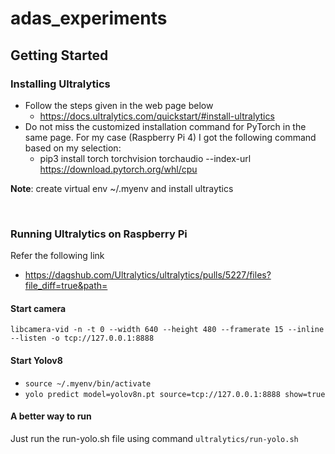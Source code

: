 # adas_experiments

## Getting Started
### Installing Ultralytics
 * Follow the steps given in the web page below
   * https://docs.ultralytics.com/quickstart/#install-ultralytics
 * Do not miss the customized installation command for PyTorch in the same page. For my case (Raspberry Pi 4) I got the following command based on my selection:
   * pip3 install torch torchvision torchaudio --index-url https://download.pytorch.org/whl/cpu

**Note**: create virtual env ~/.myenv and install ultraytics

<br>


### Running Ultralytics on Raspberry Pi

Refer the following link
 * https://dagshub.com/Ultralytics/ultralytics/pulls/5227/files?file_diff=true&path=

#### Start camera
`libcamera-vid -n -t 0 --width 640 --height 480 --framerate 15 --inline --listen -o tcp://127.0.0.1:8888`

#### Start Yolov8
 * `source ~/.myenv/bin/activate`
 * `yolo predict model=yolov8n.pt source=tcp://127.0.0.1:8888 show=true`

#### A better way to run
Just run the run-yolo.sh file using command `ultralytics/run-yolo.sh`
